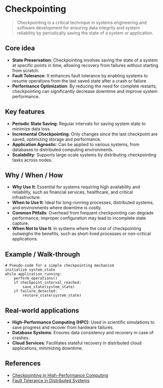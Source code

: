 # Checkpointing

> Checkpointing is a critical technique in systems engineering and software development for ensuring data integrity and system reliability by periodically saving the state of a system or application.

## Core idea
- **State Preservation**: Checkpointing involves saving the state of a system at specific points in time, allowing recovery from failures without starting from scratch.
- **Fault Tolerance**: It enhances fault tolerance by enabling systems to resume operations from the last saved state after a crash or failure.
- **Performance Optimization**: By reducing the need for complete restarts, checkpointing can significantly decrease downtime and improve system performance.

## Key features
- **Periodic State Saving**: Regular intervals for saving system state to minimize data loss.
- **Incremental Checkpointing**: Only changes since the last checkpoint are saved, optimizing storage and performance.
- **Application Agnostic**: Can be applied to various systems, from databases to distributed computing environments.
- **Scalability**: Supports large-scale systems by distributing checkpointing tasks across nodes.

## Why / When / How
- **Why Use It**: Essential for systems requiring high availability and reliability, such as financial services, healthcare, and critical infrastructure.
- **When to Use It**: Ideal for long-running processes, distributed systems, and environments where downtime is costly.
- **Common Pitfalls**: Overhead from frequent checkpointing can degrade performance; improper configuration may lead to incomplete state capture.
- **When Not to Use It**: In systems where the cost of checkpointing outweighs the benefits, such as short-lived processes or non-critical applications.

## Example / Walk-through
```pseudo
# Pseudo-code for a simple checkpointing mechanism
initialize system_state
while application_running:
    perform_operations()
    if checkpoint_interval_reached:
        save_state(system_state)
    if failure_detected:
        restore_state(system_state)
```

## Real-world applications
- **High-Performance Computing (HPC)**: Used in scientific simulations to save progress and recover from hardware failures.
- **Database Systems**: Ensures data consistency and recovery in case of crashes.
- **Cloud Services**: Facilitates stateful recovery in distributed cloud applications, minimizing downtime.

## References
- [Checkpointing in High-Performance Computing](https://dl.acm.org/doi/10.1145/3295500.3356175)
- [Fault Tolerance in Distributed Systems](https://ieeexplore.ieee.org/document/8465045)